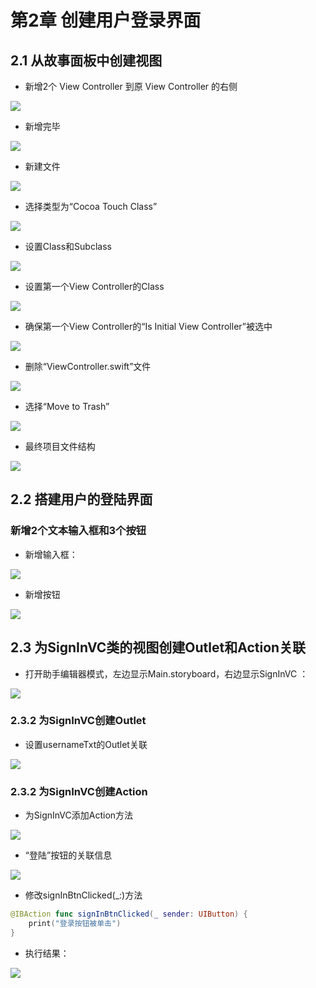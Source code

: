 # 第2章 创建用户登录界面 #

## 2.1 从故事面板中创建视图 ##

- 新增2个 View Controller 到原 View Controller 的右侧


![](https://github.com/CoderDream/iOS_10_Development_QuickStart_Guide/blob/master/snapshot/chapter02/chapter02001.gif)

- 新增完毕

![](https://github.com/CoderDream/iOS_10_Development_QuickStart_Guide/blob/master/snapshot/chapter02/chapter02001.png)

- 新建文件

![](https://github.com/CoderDream/iOS_10_Development_QuickStart_Guide/blob/master/snapshot/chapter02/chapter02002.png)

- 选择类型为“Cocoa Touch Class”

![](https://github.com/CoderDream/iOS_10_Development_QuickStart_Guide/blob/master/snapshot/chapter02/chapter02003.png)

- 设置Class和Subclass

![](https://github.com/CoderDream/iOS_10_Development_QuickStart_Guide/blob/master/snapshot/chapter02/chapter02004.png)

- 设置第一个View Controller的Class

![](https://github.com/CoderDream/iOS_10_Development_QuickStart_Guide/blob/master/snapshot/chapter02/chapter02007.png)

- 确保第一个View Controller的“Is Initial View Controller”被选中

![](https://github.com/CoderDream/iOS_10_Development_QuickStart_Guide/blob/master/snapshot/chapter02/chapter02008.png)

- 删除“ViewController.swift”文件

![](https://github.com/CoderDream/iOS_10_Development_QuickStart_Guide/blob/master/snapshot/chapter02/chapter02005.png)

- 选择“Move to Trash”
 
![](https://github.com/CoderDream/iOS_10_Development_QuickStart_Guide/blob/master/snapshot/chapter02/chapter02006.png)

- 最终项目文件结构

![](https://github.com/CoderDream/iOS_10_Development_QuickStart_Guide/blob/master/snapshot/chapter02/chapter02009.png)


## 2.2 搭建用户的登陆界面


### 新增2个文本输入框和3个按钮

- 新增输入框：

![](https://github.com/CoderDream/iOS_10_Development_QuickStart_Guide/blob/master/snapshot/chapter02/chapter02010.png)

- 新增按钮

![](https://github.com/CoderDream/iOS_10_Development_QuickStart_Guide/blob/master/snapshot/chapter02/chapter02011.png)

## 2.3 为SignInVC类的视图创建Outlet和Action关联

- 打开助手编辑器模式，左边显示Main.storyboard，右边显示SignInVC ：

![](https://github.com/CoderDream/iOS_10_Development_QuickStart_Guide/blob/master/snapshot/chapter02/chapter02013.png)

### 2.3.2 为SignInVC创建Outlet

- 设置usernameTxt的Outlet关联

![](https://github.com/CoderDream/iOS_10_Development_QuickStart_Guide/blob/master/snapshot/chapter02/chapter02012.png)

### 2.3.2 为SignInVC创建Action

- 为SignInVC添加Action方法

![](https://github.com/CoderDream/iOS_10_Development_QuickStart_Guide/blob/master/snapshot/chapter02/chapter02014.png)

- “登陆”按钮的关联信息

![](https://github.com/CoderDream/iOS_10_Development_QuickStart_Guide/blob/master/snapshot/chapter02/chapter02015.png)

- 修改signInBtnClicked(_:)方法

```swift
@IBAction func signInBtnClicked(_ sender: UIButton) {
    print("登录按钮被单击")
}
```

- 执行结果：

![](https://github.com/CoderDream/iOS_10_Development_QuickStart_Guide/blob/master/snapshot/chapter02/chapter02016.png)